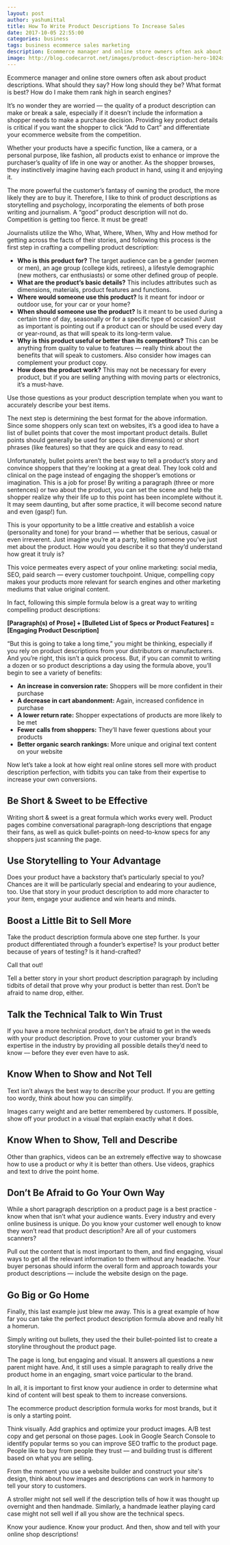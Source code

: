 ```yaml
---
layout: post
author: yashumittal
title: How To Write Product Descriptions To Increase Sales
date: 2017-10-05 22:55:00
categories: business
tags: business ecommerce sales marketing
description: Ecommerce manager and online store owners often ask about product descriptions. What should they say?
image: http://blog.codecarrot.net/images/product-description-hero-1024x467.png
---
```


Ecommerce manager and online store owners often ask about product descriptions. What should they say? How long should they be? What format is best? How do I make them rank high in search engines?

It’s no wonder they are worried — the quality of a product description can make or break a sale, especially if it doesn’t include the information a shopper needs to make a purchase decision. Providing key product details is critical if you want the shopper to click “Add to Cart” and differentiate your ecommerce website from the competition.

Whether your products have a specific function, like a camera, or a personal purpose, like fashion, all products exist to enhance or improve the purchaser’s quality of life in one way or another. As the shopper browses, they instinctively imagine having each product in hand, using it and enjoying it.

The more powerful the customer’s fantasy of owning the product, the more likely they are to buy it. Therefore, I like to think of product descriptions as storytelling and psychology, incorporating the elements of both prose writing and journalism. A “good” product description will not do. Competition is getting too fierce. It must be great!

Journalists utilize the Who, What, Where, When, Why and How method for getting across the facts of their stories, and following this process is the first step in crafting a compelling product description:

* **Who is this product for?** The target audience can be a gender (women or men), an age group (college kids, retirees), a lifestyle demographic (new mothers, car enthusiasts) or some other defined group of people.
* **What are the product’s basic details?** This includes attributes such as dimensions, materials, product features and functions.
* **Where would someone use this product?** Is it meant for indoor or outdoor use, for your car or your home?
* **When should someone use the product?** Is it meant to be used during a certain time of day, seasonally or for a specific type of occasion? Just as important is pointing out if a product can or should be used every day or year-round, as that will speak to its long-term value.
* **Why is this product useful or better than its competitors?** This can be anything from quality to value to features — really think about the benefits that will speak to customers. Also consider how images can complement your product copy.
* **How does the product work?** This may not be necessary for every product, but if you are selling anything with moving parts or electronics, it’s a must-have.

Use those questions as your product description template when you want to accurately describe your best items.

The next step is determining the best format for the above information. Since some shoppers only scan text on websites, it’s a good idea to have a list of bullet points that cover the most important product details. Bullet points should generally be used for specs (like dimensions) or short phrases (like features) so that they are quick and easy to read.

Unfortunately, bullet points aren’t the best way to tell a product’s story and convince shoppers that they're looking at a great deal. They look cold and clinical on the page instead of engaging the shopper’s emotions or imagination. This is a job for prose! By writing a paragraph (three or more sentences) or two about the product, you can set the scene and help the shopper realize why their life up to this point has been incomplete without it. It may seem daunting, but after some practice, it will become second nature and even (gasp!) fun.

This is your opportunity to be a little creative and establish a voice (personality and tone) for your brand — whether that be serious, casual or even irreverent. Just imagine you’re at a party, telling someone you’ve just met about the product. How would you describe it so that they’d understand how great it truly is?

This voice permeates every aspect of your online marketing: social media, SEO, paid search — every customer touchpoint. Unique, compelling copy makes your products more relevant for search engines and other marketing mediums that value original content.

In fact, following this simple formula below is a great way to writing compelling product descriptions:

**[Paragraph(s) of Prose] + [Bulleted List of Specs or Product Features] = [Engaging Product Description]**

“But this is going to take a long time,” you might be thinking, especially if you rely on product descriptions from your distributors or manufacturers. And you’re right, this isn’t a quick process. But, if you can commit to writing a dozen or so product descriptions a day using the formula above, you’ll begin to see a variety of benefits:

* **An increase in conversion rate:** Shoppers will be more confident in their purchase
* **A decrease in cart abandonment:** Again, increased confidence in purchase
* **A lower return rate:** Shopper expectations of products are more likely to be met
* **Fewer calls from shoppers:** They’ll have fewer questions about your products
* **Better organic search rankings:** More unique and original text content on your website

Now let’s take a look at how eight real online stores sell more with product description perfection, with tidbits you can take from their expertise to increase your own conversions.

## Be Short & Sweet to be Effective

Writing short & sweet is a great formula which works every well. Product pages combine conversational paragraph-long descriptions that engage their fans, as well as quick bullet-points on need-to-know specs for any shoppers just scanning the page.

## Use Storytelling to Your Advantage

Does your product have a backstory that’s particularly special to you? Chances are it will be particularly special and endearing to your audience, too. Use that story in your product description to add more character to your item, engage your audience and win hearts and minds.

## Boost a Little Bit to Sell More
Take the product description formula above one step further. Is your product differentiated through a founder’s expertise? Is your product better because of years of testing? Is it hand-crafted?

Call that out!

Tell a better story in your short product description paragraph by including tidbits of detail that prove why your product is better than rest. Don’t be afraid to name drop, either.

## Talk the Technical Talk to Win Trust

If you have a more technical product, don’t be afraid to get in the weeds with your product description. Prove to your customer your brand’s expertise in the industry by providing all possible details they’d need to know –– before they ever even have to ask.

## Know When to Show and Not Tell

Text isn’t always the best way to describe your product. If you are getting too wordy, think about how you can simplify.

Images carry weight and are better remembered by customers. If possible, show off your product in a visual that explain exactly what it does.

## Know When to Show, Tell and Describe

Other than graphics, videos can be an extremely effective way to showcase how to use a product or why it is better than others. Use videos, graphics and text to drive the point home.

## Don’t Be Afraid to Go Your Own Way

While a short paragraph description on a product page is a best practice - know when that isn’t what your audience wants. Every industry and every online business is unique. Do you know your customer well enough to know they won’t read that product description? Are all of your customers scanners?

Pull out the content that is most important to them, and find engaging, visual ways to get all the relevant information to them without any headache. Your buyer personas should inform the overall form and approach towards your product descriptions — include the website design on the page.

## Go Big or Go Home

Finally, this last example just blew me away. This is a great example of how far you can take the perfect product description formula above and really hit a homerun.

Simply writing out bullets, they used the their bullet-pointed list to create a storyline throughout the product page.

The page is long, but engaging and visual. It answers all questions a new parent might have. And, it still uses a simple paragraph to really drive the product home in an engaging, smart voice particular to the brand.

In all, it is important to first know your audience in order to determine what kind of content will best speak to them to increase conversions.

The ecommerce product description formula works for most brands, but it is only a starting point.

Think visually. Add graphics and optimize your product images. A/B test copy and get personal on those pages. Look in Google Search Console to identify popular terms so you can improve SEO traffic to the product page. People like to buy from people they trust –– and building trust is different based on what you are selling.

From the moment you use a website builder and construct your site's design, think about how images and descriptions can work in harmony to tell your story to customers.

A stroller might not sell well if the description tells of how it was thought up overnight and then handmade. Similarly, a handmade leather playing card case might not sell well if all you show are the technical specs.

Know your audience. Know your product. And then, show and tell with your online shop descriptions!
